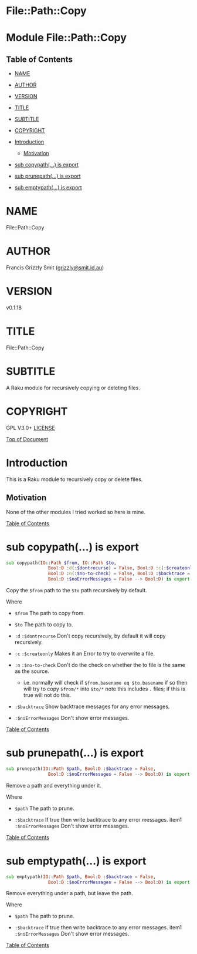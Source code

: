 File::Path::Copy
================

Module File::Path::Copy
=======================

Table of Contents
-----------------

  * [NAME](#name)

  * [AUTHOR](#author)

  * [VERSION](#version)

  * [TITLE](#title)

  * [SUBTITLE](#subtitle)

  * [COPYRIGHT](#copyright)

  * [Introduction](#introduction)

    * [Motivation](#motivation)

  * [sub copypath(...) is export](#sub-copypath-is-export)

  * [sub prunepath(...) is export](#sub-prunepath-is-export)

  * [sub emptypath(...) is export](#sub-emptypath-is-export)

NAME
====

File::Path::Copy 

AUTHOR
======

Francis Grizzly Smit (grizzly@smit.id.au)

VERSION
=======

v0.1.18

TITLE
=====

File::Path::Copy

SUBTITLE
========

A Raku module for recursively copying or deleting files.

COPYRIGHT
=========

GPL V3.0+ [LICENSE](https://github.com/grizzlysmit/File::Path::Copy/blob/main/LICENSE)

[Top of Document](#table-of-contents)

Introduction
============

This is a Raku module to recursively copy or delete files. 

Motivation
----------

None of the other modules I tried worked so here is mine. 

[Table of Contents](#table-of-contents)

sub copypath(...) is export
===========================

```raku
sub copypath(IO::Path $from, IO::Path $to,
                Bool:D :d(:$dontrecurse) = False, Bool:D :c(:$createonly) = False,
                Bool:D :n(:$no-to-check) = False, Bool:D :$backtrace = False,
                Bool:D :$noErrorMessages = False --> Bool:D) is export
```

Copy the `$from` path to the `$to` path recursively by default.

Where

  * `$from` The path to copy from.

  * `$to` The path to copy to.

  * `:d` `:$dontrecurse` Don't copy recursively, by default it will copy recursively.

  * `:c` `:$createonly` Makes it an Error to try to overwrite a file.

  * `:n` `:$no-to-check` Don't do the check on whether the to file is the same as the source.

    * i.e. normally will check if `$from.basename eq $to.basename` if so then will try to copy `$from/*` into `$to/*` note this includes `.` files; if this is true will not do this.

  * `:$backtrace` Show backtrace messages for any error messages.

  * `:$noErrorMessages` Don't show error messages.

[Table of Contents](#table-of-contents)

sub prunepath(...) is export
============================

```raku
sub prunepath(IO::Path $path, Bool:D :$backtrace = False,
                Bool:D :$noErrorMessages = False --> Bool:D) is export
```

Remove a path and everything under it.

Where

  * `$path` The path to prune.

  * `:$backtrace` If true then write backtrace to any error messages. item1 `:$noErrorMessages` Don't show error messages.

[Table of Contents](#table-of-contents)

sub emptypath(...) is export
============================

```raku
sub emptypath(IO::Path $path, Bool:D :$backtrace = False,
                Bool:D :$noErrorMessages = False --> Bool:D) is export
```

Remove everything under a path, but leave the path.

Where

  * `$path` The path to prune.

  * `:$backtrace` If true then write backtrace to any error messages. item1 `:$noErrorMessages` Don't show error messages.

[Table of Contents](#table-of-contents)

